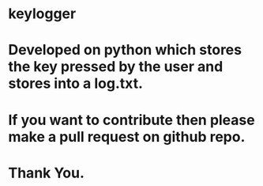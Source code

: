 # keylogger
# Developed on python which stores the key pressed by the user and stores into a log.txt.
# If you want to contribute then please make a pull request on github repo.
# Thank You.

